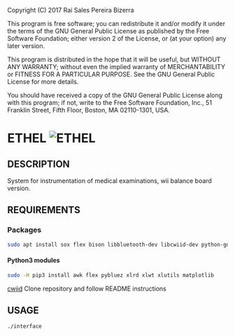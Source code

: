 Copyright (C) 2017 Raí Sales Pereira Bizerra

This program is free software; you can redistribute it and/or modify
it under the terms of the GNU General Public License as published by
the Free Software Foundation; either version 2 of the License, or
(at your option) any later version.

This program is distributed in the hope that it will be useful,
but WITHOUT ANY WARRANTY; without even the implied warranty of
MERCHANTABILITY or FITNESS FOR A PARTICULAR PURPOSE.  See the
GNU General Public License for more details.

You should have received a copy of the GNU General Public License
along with this program; if not, write to the Free Software
Foundation, Inc., 51 Franklin Street, Fifth Floor, Boston, MA 02110-1301, USA.

# ETHEL ![ETHEL](media/logo_small.png "ETHEL")

## DESCRIPTION

System for instrumentation of medical examinations, wii balance board version.

## REQUIREMENTS
### Packages
```bash
sudo apt install sox flex bison libbluetooth-dev libcwiid-dev python-gobject python3-tk python3-dev at-spi2-core python3 python3-pip
```

#### Python3 modules
```bash
sudo -H pip3 install awk flex pybluez xlrd xlwt xlutils matplotlib
```

[cwiid](https://github.com/azzra/python3-wiimote) Clone repository and follow README instructions

## USAGE
```bash
./interface
```
